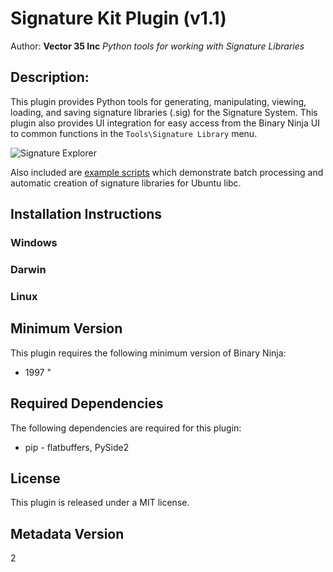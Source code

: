 # Signature Kit Plugin (v1.1)
Author: **Vector 35 Inc**
_Python tools for working with Signature Libraries_
## Description:
This plugin provides Python tools for generating, manipulating, viewing, loading, and saving signature libraries (.sig) for the Signature System. This plugin also provides UI integration for easy access from the Binary Ninja UI to common functions in the `Tools\Signature Library` menu.


![Signature Explorer](https://raw.githubusercontent.com/vector35/sigkit/master/images/explorer.png)

Also included are [example scripts](https://github.com/Vector35/sigkit/tree/master/examples) which demonstrate batch processing and automatic creation of signature libraries for Ubuntu libc.



## Installation Instructions

### Windows



### Darwin



### Linux


## Minimum Version

This plugin requires the following minimum version of Binary Ninja:

 * 1997
"


## Required Dependencies

The following dependencies are required for this plugin:

 * pip - flatbuffers, PySide2


## License

This plugin is released under a MIT license.
## Metadata Version

2
